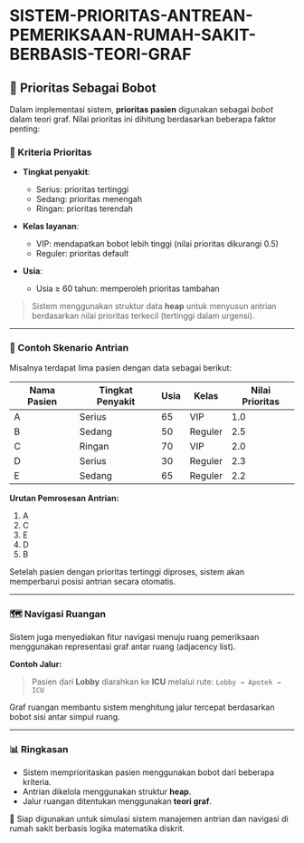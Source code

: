 # SISTEM-PRIORITAS-ANTREAN-PEMERIKSAAN-RUMAH-SAKIT-BERBASIS-TEORI-GRAF

## 🌟 Prioritas Sebagai Bobot

Dalam implementasi sistem, **prioritas pasien** digunakan sebagai *bobot* dalam teori graf. Nilai prioritas ini dihitung berdasarkan beberapa faktor penting:

### 🔢 Kriteria Prioritas

* **Tingkat penyakit**:

  * Serius: prioritas tertinggi
  * Sedang: prioritas menengah
  * Ringan: prioritas terendah
* **Kelas layanan**:

  * VIP: mendapatkan bobot lebih tinggi (nilai prioritas dikurangi 0.5)
  * Reguler: prioritas default
* **Usia**:

  * Usia ≥ 60 tahun: memperoleh prioritas tambahan

> Sistem menggunakan struktur data **heap** untuk menyusun antrian berdasarkan nilai prioritas terkecil (tertinggi dalam urgensi).

---

### 🔄 Contoh Skenario Antrian

Misalnya terdapat lima pasien dengan data sebagai berikut:

| Nama Pasien | Tingkat Penyakit | Usia | Kelas   | Nilai Prioritas |
| ----------- | ---------------- | ---- | ------- | --------------- |
| A           | Serius           | 65   | VIP     | 1.0             |
| B           | Sedang           | 50   | Reguler | 2.5             |
| C           | Ringan           | 70   | VIP     | 2.0             |
| D           | Serius           | 30   | Reguler | 2.3             |
| E           | Sedang           | 65   | Reguler | 2.2             |

**Urutan Pemrosesan Antrian:**

1. A
2. C
3. E
4. D
5. B

Setelah pasien dengan prioritas tertinggi diproses, sistem akan memperbarui posisi antrian secara otomatis.

---

### 🗺️ Navigasi Ruangan

Sistem juga menyediakan fitur navigasi menuju ruang pemeriksaan menggunakan representasi graf antar ruang (adjacency list).

**Contoh Jalur:**

> Pasien dari **Lobby** diarahkan ke **ICU** melalui rute:
> `Lobby → Apotek → ICU`

Graf ruangan membantu sistem menghitung jalur tercepat berdasarkan bobot sisi antar simpul ruang.

---

### 📊 Ringkasan

* Sistem memprioritaskan pasien menggunakan bobot dari beberapa kriteria.
* Antrian dikelola menggunakan struktur **heap**.
* Jalur ruangan ditentukan menggunakan **teori graf**.

📅 Siap digunakan untuk simulasi sistem manajemen antrian dan navigasi di rumah sakit berbasis logika matematika diskrit.
